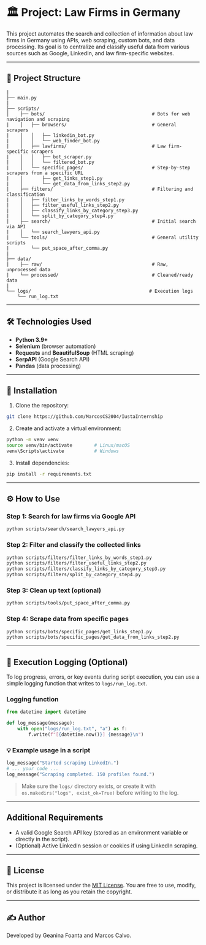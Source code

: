 # 🏛️ Project: Law Firms in Germany

This project automates the search and collection of information about law firms in Germany using APIs, web scraping, custom bots, and data processing. Its goal is to centralize and classify useful data from various sources such as Google, LinkedIn, and law firm-specific websites.

---

## 📁 Project Structure

```
|
├── main.py
|
├── scripts/
│    ├── bots/                                       # Bots for web navigation and scraping
|    │   ├── browsers/                               # General scrapers 
|    │   │   ├── linkedin_bot.py
|    │   │   └── web_finder_bot.py
|    │   ├── lawfirms/                               # Law firm-specific scrapers
|    │   │   ├── bot_scraper.py
|    │   │   └── filtered_bot.py
|    │   └── specific_pages/                         # Step-by-step scrapers from a specific URL
|    │       ├── get_links_step1.py
|    │       └── get_data_from_links_step2.py
|    ├── filters/                                    # Filtering and classification
|    │   ├── filter_links_by_words_step1.py
|    │   ├── filter_useful_links_step2.py
|    │   ├── classify_links_by_category_step3.py
|    │   └── split_by_category_step4.py
|    ├── search/                                     # Initial search via API
|    │   └── search_lawyers_api.py
|    └── tools/                                      # General utility scripts
|        └── put_space_after_comma.py
|
├── data/
|    ├── raw/                                        # Raw, unprocessed data
|    └── processed/                                  # Cleaned/ready data
|
└── logs/                                           # Execution logs
    └── run_log.txt

```

---

## 🛠️ Technologies Used

- **Python 3.9+**
- **Selenium** (browser automation)
- **Requests** and **BeautifulSoup** (HTML scraping)
- **SerpAPI** (Google Search API)
- **Pandas** (data processing)

---

## 🚀 Installation

1. Clone the repository:
```bash
git clone https://github.com/MarcosCS2004/IustaInternship

```

2. Create and activate a virtual environment:
```bash
python -m venv venv
source venv/bin/activate        # Linux/macOS
venv\Scripts\activate           # Windows
```

3. Install dependencies:
```bash
pip install -r requirements.txt
```

---

## ⚙️ How to Use

### Step 1: Search for law firms via Google API
```bash
python scripts/search/search_lawyers_api.py
```

### Step 2: Filter and classify the collected links
```bash
python scripts/filters/filter_links_by_words_step1.py
python scripts/filters/filter_useful_links_step2.py
python scripts/filters/classify_links_by_category_step3.py
python scripts/filters/split_by_category_step4.py
```

### Step 3: Clean up text (optional)
```bash
python scripts/tools/put_space_after_comma.py
```

### Step 4: Scrape data from specific pages
```bash
python scripts/bots/specific_pages/get_links_step1.py
python scripts/bots/specific_pages/get_data_from_links_step2.py
```

---

## 🧾 Execution Logging (Optional)

To log progress, errors, or key events during script execution, you can use a simple logging function that writes to `logs/run_log.txt`.

### Logging function

```python
from datetime import datetime

def log_message(message):
    with open("logs/run_log.txt", "a") as f:
        f.write(f"[{datetime.now()}] {message}\n")
```

### 💡 Example usage in a script

```python
log_message("Started scraping LinkedIn.")
# ... your code ...
log_message("Scraping completed. 150 profiles found.")
```

> Make sure the `logs/` directory exists, or create it with `os.makedirs("logs", exist_ok=True)` before writing to the log.

---

## Additional Requirements

- A valid Google Search API key (stored as an environment variable or directly in the script).
- (Optional) Active LinkedIn session or cookies if using LinkedIn scraping.

---

## 📄 License

This project is licensed under the [MIT License](https://opensource.org/licenses/MIT). You are free to use, modify, or distribute it as long as you retain the copyright.

---

## ✍️ Author

Developed by Geanina Foanta and Marcos Calvo.
